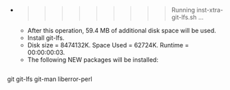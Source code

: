 * >>>>>>>>> Running inst-xtra-git-lfs.sh ...
  * After this operation, 59.4 MB of additional disk space will be used.
  * Install git-lfs.
  * Disk size = 8474132K. Space Used = 62724K. Runtime = 00:00:00:03.
  * The following NEW packages will be installed:
  ```bash
git git-lfs git-man liberror-perl
  ```
